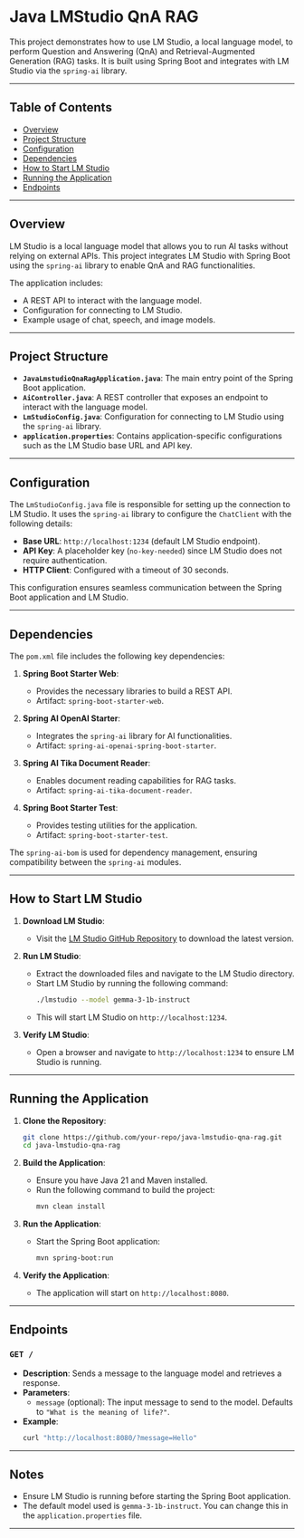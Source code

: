 
# Java LMStudio QnA RAG

This project demonstrates how to use LM Studio, a local language model, to perform Question and Answering (QnA) and Retrieval-Augmented Generation (RAG) tasks. It is built using Spring Boot and integrates with LM Studio via the `spring-ai` library.

---

## Table of Contents
- [Overview](#overview)
- [Project Structure](#project-structure)
- [Configuration](#configuration)
- [Dependencies](#dependencies)
- [How to Start LM Studio](#how-to-start-lm-studio)
- [Running the Application](#running-the-application)
- [Endpoints](#endpoints)

---

## Overview

LM Studio is a local language model that allows you to run AI tasks without relying on external APIs. This project integrates LM Studio with Spring Boot using the `spring-ai` library to enable QnA and RAG functionalities.

The application includes:
- A REST API to interact with the language model.
- Configuration for connecting to LM Studio.
- Example usage of chat, speech, and image models.

---

## Project Structure

- **`JavaLmstudioQnaRagApplication.java`**: The main entry point of the Spring Boot application.
- **`AiController.java`**: A REST controller that exposes an endpoint to interact with the language model.
- **`LmStudioConfig.java`**: Configuration for connecting to LM Studio using the `spring-ai` library.
- **`application.properties`**: Contains application-specific configurations such as the LM Studio base URL and API key.

---

## Configuration

The `LmStudioConfig.java` file is responsible for setting up the connection to LM Studio. It uses the `spring-ai` library to configure the `ChatClient` with the following details:
- **Base URL**: `http://localhost:1234` (default LM Studio endpoint).
- **API Key**: A placeholder key (`no-key-needed`) since LM Studio does not require authentication.
- **HTTP Client**: Configured with a timeout of 30 seconds.

This configuration ensures seamless communication between the Spring Boot application and LM Studio.

---

## Dependencies

The `pom.xml` file includes the following key dependencies:

1. **Spring Boot Starter Web**:
   - Provides the necessary libraries to build a REST API.
   - Artifact: `spring-boot-starter-web`.

2. **Spring AI OpenAI Starter**:
   - Integrates the `spring-ai` library for AI functionalities.
   - Artifact: `spring-ai-openai-spring-boot-starter`.

3. **Spring AI Tika Document Reader**:
   - Enables document reading capabilities for RAG tasks.
   - Artifact: `spring-ai-tika-document-reader`.

4. **Spring Boot Starter Test**:
   - Provides testing utilities for the application.
   - Artifact: `spring-boot-starter-test`.

The `spring-ai-bom` is used for dependency management, ensuring compatibility between the `spring-ai` modules.

---

## How to Start LM Studio

1. **Download LM Studio**:
   - Visit the [LM Studio GitHub Repository](https://github.com/your-lmstudio-repo) to download the latest version.

2. **Run LM Studio**:
   - Extract the downloaded files and navigate to the LM Studio directory.
   - Start LM Studio by running the following command:
     ```bash
     ./lmstudio --model gemma-3-1b-instruct
     ```
   - This will start LM Studio on `http://localhost:1234`.

3. **Verify LM Studio**:
   - Open a browser and navigate to `http://localhost:1234` to ensure LM Studio is running.

---

## Running the Application

1. **Clone the Repository**:
   ```bash
   git clone https://github.com/your-repo/java-lmstudio-qna-rag.git
   cd java-lmstudio-qna-rag
   ```

2. **Build the Application**:
   - Ensure you have Java 21 and Maven installed.
   - Run the following command to build the project:
     ```bash
     mvn clean install
     ```

3. **Run the Application**:
   - Start the Spring Boot application:
     ```bash
     mvn spring-boot:run
     ```

4. **Verify the Application**:
   - The application will start on `http://localhost:8080`.

---

## Endpoints

### `GET /`
- **Description**: Sends a message to the language model and retrieves a response.
- **Parameters**:
  - `message` (optional): The input message to send to the model. Defaults to `"What is the meaning of life?"`.
- **Example**:
  ```bash
  curl "http://localhost:8080/?message=Hello"
  ```

---

## Notes

- Ensure LM Studio is running before starting the Spring Boot application.
- The default model used is `gemma-3-1b-instruct`. You can change this in the `application.properties` file.

---
